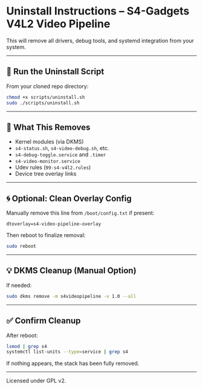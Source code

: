# Uninstall Instructions – S4-Gadgets V4L2 Video Pipeline

This will remove all drivers, debug tools, and systemd integration from your system.

---

## 🔧 Run the Uninstall Script

From your cloned repo directory:

```bash
chmod +x scripts/uninstall.sh
sudo ./scripts/uninstall.sh
```

---

## 🧹 What This Removes

- Kernel modules (via DKMS)
- `s4-status.sh`, `s4-video-debug.sh`, etc.
- `s4-debug-toggle.service` and `.timer`
- `s4-video-monitor.service`
- Udev rules (`99-s4-v4l2.rules`)
- Device tree overlay links

---

## 🌀 Optional: Clean Overlay Config

Manually remove this line from `/boot/config.txt` if present:

```
dtoverlay=s4-video-pipeline-overlay
```

Then reboot to finalize removal:

```bash
sudo reboot
```

---

## 💡 DKMS Cleanup (Manual Option)

If needed:

```bash
sudo dkms remove -m s4videopipeline -v 1.0 --all
```

---

## ✅ Confirm Cleanup

After reboot:

```bash
lsmod | grep s4
systemctl list-units --type=service | grep s4
```

If nothing appears, the stack has been fully removed.

---

Licensed under GPL v2.